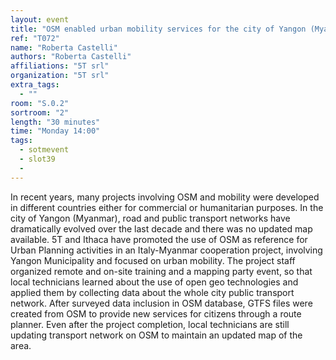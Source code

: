 ```yaml
---
layout: event
title: "OSM enabled urban mobility services for the city of Yangon (Myanmar)"
ref: "T072"
name: "Roberta Castelli"
authors: "Roberta Castelli"
affiliations: "5T srl"
organization: "5T srl"
extra_tags:
  - ""
room: "S.0.2"
sortroom: "2"
length: "30 minutes"
time: "Monday 14:00"
tags:
  - sotmevent
  - slot39
  - 
---
```

In recent years, many projects involving OSM and mobility were developed in different countries either for commercial or humanitarian purposes.
In the city of Yangon (Myanmar), road and public transport networks have dramatically evolved over the last decade and there was no updated map available. 5T and Ithaca have promoted the use of OSM as reference for Urban Planning activities in an Italy-Myanmar cooperation project, involving Yangon Municipality and focused on urban mobility.
The project staff organized remote and on-site training and a mapping party event, so that local technicians learned about the use of open geo technologies and applied them by collecting data about the whole city public transport network. After surveyed data inclusion in OSM database, GTFS files were created from OSM to provide new services for citizens through a route planner.
Even after the project completion, local technicians are still updating transport network on OSM to maintain an updated map of the area.